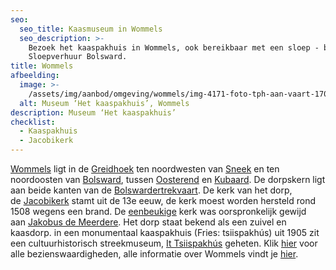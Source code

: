 ```yaml
---
seo:
  seo_title: Kaasmuseum in Wommels
  seo_description: >-
    Bezoek het kaaspakhuis in Wommels, ook bereikbaar met een sloep - boot van
    Sloepverhuur Bolsward.
title: Wommels
afbeelding:
  image: >-
    /assets/img/aanbod/omgeving/wommels/img-4171-foto-tph-aan-vaart-1703928855.jpeg
  alt: Museum ‘Het kaaspakhuis’, Wommels
description: Museum ‘Het kaaspakhuis’
checklist:
  - Kaaspakhuis
  - Jacobikerk
---
```


<a target="_blank" rel="noopener" href="https://nl.wikipedia.org/wiki/Wommels">Wommels</a> ligt in de&nbsp;<a target="_blank" rel="noopener" href="https://nl.wikipedia.org/wiki/Greidhoek">Greidhoek</a>&nbsp;ten noordwesten van&nbsp;<a target="_blank" rel="noopener" href="https://nl.wikipedia.org/wiki/Sneek_(stad)">Sneek</a>&nbsp;en ten noordoosten van&nbsp;<a target="_blank" rel="noopener" href="https://nl.wikipedia.org/wiki/Bolsward">Bolsward</a>, tussen&nbsp;<a target="_blank" rel="noopener" href="https://nl.wikipedia.org/wiki/Oosterend_(S%C3%BAdwest-Frysl%C3%A2n)">Oosterend</a>&nbsp;en&nbsp;<a target="_blank" rel="noopener" href="https://nl.wikipedia.org/wiki/Kubaard">Kubaard</a>. De dorpskern ligt aan beide kanten van de&nbsp;<a target="_blank" rel="noopener" href="https://nl.wikipedia.org/wiki/Bolswardertrekvaart">Bolswardertrekvaart</a>. De kerk van het dorp, de&nbsp;<a target="_blank" rel="noopener" href="https://nl.wikipedia.org/wiki/Jacobikerk_(Wommels)">Jacobikerk</a>&nbsp;stamt uit de 13e eeuw, de kerk moest worden hersteld rond 1508 wegens een brand. De&nbsp;<a target="_blank" rel="noopener" href="https://nl.wikipedia.org/wiki/Beuk_(architectuur)">eenbeukige</a>&nbsp;kerk was oorspronkelijk gewijd aan&nbsp;<a target="_blank" rel="noopener" href="https://nl.wikipedia.org/wiki/Jakobus_de_Meerdere">Jakobus de Meerdere</a>. Het dorp staat bekend als een zuivel en kaasdorp. in een monumentaal kaaspakhuis (Fries: tsiispakh&uacute;s) uit 1905 zit een cultuurhistorisch streekmuseum,&nbsp;<a target="_blank" rel="noopener" href="https://nl.wikipedia.org/wiki/It_Tsiispakh%C3%BAs">It Tsiispakh&uacute;s</a>&nbsp;geheten. Klik <a target="_blank" rel="noopener" href="https://nl.wikipedia.org/wiki/Lijst_van_rijksmonumenten_in_Wommels">hier</a> voor alle bezienswaardigheden, alle informatie over Wommels vindt je <a target="_blank" rel="noopener" href="https://wommels.nl">hier</a>.&nbsp;
